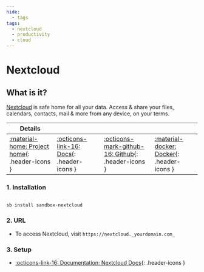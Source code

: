 ```yaml
---
hide:
  - tags
tags:
  - nextcloud
  - productivity
  - cloud
---
```


# Nextcloud

## What is it?

[Nextcloud](https://nextcloud.com/) is safe home for all your data. Access & share your files, calendars, contacts, mail & more from any device, on your terms.

| Details     |             |             |             |
|-------------|-------------|-------------|-------------|
| [:material-home: Project home](https://nextcloud.com/){: .header-icons } | [:octicons-link-16: Docs](https://docs.nextcloud.com/server/latest/admin_manual/contents.html){: .header-icons } | [:octicons-mark-github-16: Github](https://github.com/nextcloud/docker){: .header-icons } | [:material-docker: Docker](https://hub.docker.com/_/nextcloud){: .header-icons }|

### 1. Installation

``` shell

sb install sandbox-nextcloud

```

### 2. URL

- To access Nextcloud, visit `https://nextcloud._yourdomain.com_`

### 3. Setup

- [:octicons-link-16: Documentation: Nextcloud Docs](https://docs.nextcloud.com/server/latest/admin_manual/contents.html){: .header-icons }
